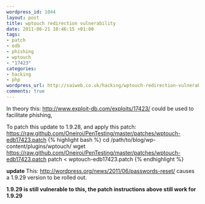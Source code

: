 ```yaml
--- 
wordpress_id: 1044
layout: post
title: wptouch redirection vulnerability
date: 2011-06-21 10:46:15 +01:00
tags: 
- patch
- edb
- phishing
- wptouch
- "17423"
categories: 
- hacking
- php
wordpress_url: http://saiweb.co.uk/hacking/wptouch-redirection-vulnerability
comments: true
---
```

In theory this: <a href="http://www.exploit-db.com/exploits/17423/">http://www.exploit-db.com/exploits/17423/</a> could be used to facilitate phishing, 

To patch this update to 1.9.28, and apply this patch: <a href="https://raw.github.com/Oneiroi/PenTesting/master/patches/wptouch-edb17423.patch">https://raw.github.com/Oneiroi/PenTesting/master/patches/wptouch-edb17423.patch
</a>
{% highlight bash %}
cd /path/to/blog/wp-content/plugins/wptouch/
wget https://raw.github.com/Oneiroi/PenTesting/master/patches/wptouch-edb17423.patch
patch < wptouch-edb17423.patch
{% endhighlight %}

<strong>update</strong> This: <a href="http://wordpress.org/news/2011/06/passwords-reset/">http://wordpress.org/news/2011/06/passwords-reset/</a> causes a 1.9.29 version to be rolled out.

<strong>1.9.29 is still vulnerable to this, the patch instructions above still work for 1.9.29</strong>



